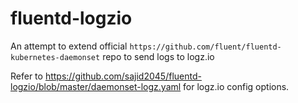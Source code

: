 # fluentd-logzio

An attempt to extend official `https://github.com/fluent/fluentd-kubernetes-daemonset` repo to send logs to logz.io

Refer to https://github.com/sajid2045/fluentd-logzio/blob/master/daemonset-logz.yaml for logz.io config options.
